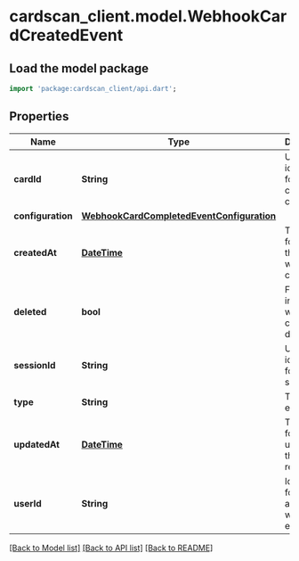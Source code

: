 # cardscan_client.model.WebhookCardCreatedEvent

## Load the model package
```dart
import 'package:cardscan_client/api.dart';
```

## Properties
Name | Type | Description | Notes
------------ | ------------- | ------------- | -------------
**cardId** | **String** | Unique identifier for the created card. | 
**configuration** | [**WebhookCardCompletedEventConfiguration**](WebhookCardCompletedEventConfiguration.md) |  | 
**createdAt** | [**DateTime**](DateTime.md) | Timestamp for when the card was created. | 
**deleted** | **bool** | Flag indicating whether the card is deleted. | 
**sessionId** | **String** | Unique identifier for the session. | 
**type** | **String** | Type of event. | 
**updatedAt** | [**DateTime**](DateTime.md) | Timestamp for the last update to the card record. | 
**userId** | **String** | Identifier for the user associated with the event. | 

[[Back to Model list]](../README.md#documentation-for-models) [[Back to API list]](../README.md#documentation-for-api-endpoints) [[Back to README]](../README.md)


